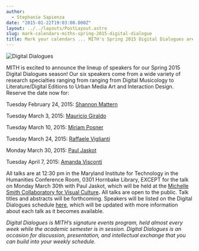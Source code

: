 ```yaml
---
author:
  - Stephanie Sapienza
date: "2015-01-22T19:03:00.000Z"
layout: ../../layouts/PostLayout.astro
slug: mark-calendars-miths-spring-2015-digital-dialogue
title: Mark your calendars ... MITH's Spring 2015 Digital Dialogues are coming up!
---
```


![Digital Dialogues](/assets/images/2009-12-header_digital-dialogues-h.jpg)

MITH is excited to announce the lineup of speakers for our Spring 2015 Digital Dialogues season! Our six speakers come from a wide variety of research specialties ranging from ranging from Digital Musicology to Literature/Digital Editions to Urban Media Art and Interaction Design. Reserve the date now for:

Tuesday February 24, 2015: [Shannon Mattern](http://mith.umd.edu/dialogues/dd_spring-2015-shannon-mattern/ "Shannon Mattern: Strata of Sentience: Deep Mapping the Media City")

Tuesday March 3, 2015: [Mauricio Giraldo](http://mith.umd.edu/dialogues/dd_spring-2015-mauricio-giraldo/ "Mauricio Giraldo Digital Dialogue")

Tuesday March 10, 2015: [Miriam Posner](http://mith.umd.edu/dialogues/dd_spring-2015-miriam-posner/ "Miriam Posner Digital Dialogue")

Tuesday March 24, 2015: [Raffaele Viglianti](http://mith.umd.edu/dialogues/dd_spring-2015-raffaele-viglianti/ "Raffaele Viglianti Digital Dialogue")

Monday March 30, 2015: [Paul Jaskot](http://mith.umd.edu/dialogues/dd_spring-2015-paul-jaskot/ "Paul Jaskot Digital Dialogue")

Tuesday April 7, 2015: [Amanda Visconti](http://mith.umd.edu/dialogues/dd_spring-2015-amanda-visconti/ "Amanda Visconti: Do read the comments: Designing digital editions for a public humanities conversation")

All talks are at 12:30 pm in the Maryland Institute for Technology in the Humanities Conference Room, 0301 Hornbake Library, EXCEPT for the talk on Monday March 30th with Paul Jaskot, which will be held at the [Michelle Smith Collaboratory for Visual Culture](http://michellesmithcollaboratory.umd.edu/)**.** All talks are open to the public. Talk titles and abstracts will be forthcoming. Speakers will be listed on the Digital Dialogues schedule [here](http://mith.umd.edu/digital-dialogues/schedule/), which will be updated with more information about each talk as it becomes available.

_Digital Dialogues is MITH’s signature events program, held almost every week while the academic semester is in session. Digital Dialogues is an occasion for discussion, presentation, and intellectual exchange that you can build into your weekly schedule._
